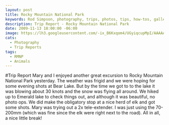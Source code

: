 ```yaml
---
layout: post
title: Rocky Mountain National Park
keywords: Rod Simpson, photography, trips, photos, tips, how-tos, galleries, gallery
description: Trip Report - Rocky Mountain National Park
date: 2009-11-13 18:00:00 -06:00
image: https://lh3.googleusercontent.com/-ix_B6Kxqom4/UGyiqcupMpI/AAAAAAAAAPc/cycJhEl2erM/s640/untitled-2.jpg
cats:
  - Photography
  - Trip Reports
tags:
  - RMNP
  - Animals
---
```


#Trip Report
Mary and I enjoyed another great excursion to Rocky Mountain National Park yesterday.  The weather was frigid and we were hoping for some evening shots at Bear Lake.  But by the time we got to to the lake it was blowing about 30 knots and the snow was flying all around.  We hiked up to Emerald lake to check things out, and although it was beautiful, no photo ops.  We did make the obligatory stop at a nice herd of elk and got some shots.   Mary was trying out a 2x tele-extender.  I was just using the 70-200mm (which was fine since the elk were right next to the road).  All in all, a nice little break!